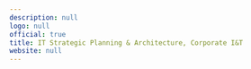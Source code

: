 ```yaml
---
description: null
logo: null
official: true
title: IT Strategic Planning & Architecture, Corporate I&T
website: null
---
```

